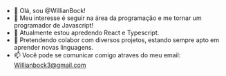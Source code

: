 - 👋 Olá, sou @WillianBock!
- 👀 Meu interesse é seguir na área da programação e me tornar um programador de Javascript!
- 🌱 Atualmente estou apredendo React e Typescript.
- 💞️ Pretendendo colabor com diversos projetos, estando sempre apto em aprender novas linguagens.
- 📫 Você pode se comunicar comigo atraves do meu email: Willianbock3@gmail.com

<!---
WillianBock/WillianBock is a ✨ special ✨ repository because its `README.md` (this file) appears on your GitHub profile.
You can click the Preview link to take a look at your changes.
--->

